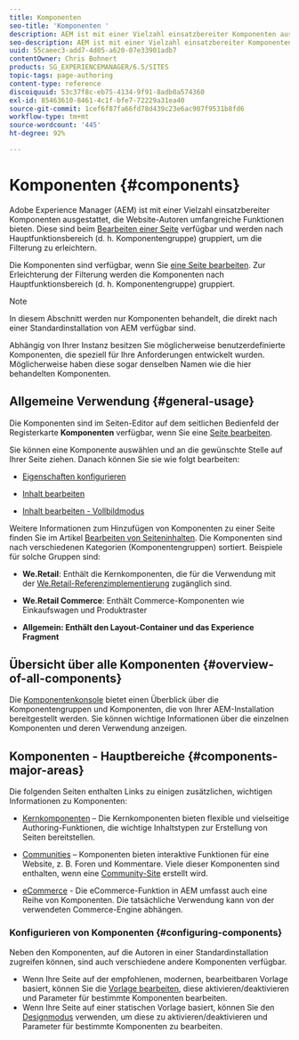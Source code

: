 ```yaml
---
title: Komponenten
seo-title: 'Komponenten '
description: AEM ist mit einer Vielzahl einsatzbereiter Komponenten ausgestattet, die Website-Autoren umfangreiche Funktionen bieten
seo-description: AEM ist mit einer Vielzahl einsatzbereiter Komponenten ausgestattet, die Website-Autoren umfangreiche Funktionen bieten
uuid: 55caeec3-add7-4d05-a620-07e33901adb7
contentOwner: Chris Bohnert
products: SG_EXPERIENCEMANAGER/6.5/SITES
topic-tags: page-authoring
content-type: reference
discoiquuid: 53c37f8c-eb75-4134-9f91-8adb0a574360
exl-id: 85463610-8461-4c1f-bfe7-72229a31ea40
source-git-commit: 1cef6f87fa66fd78d439c23e6ac907f9531b8fd6
workflow-type: tm+mt
source-wordcount: '445'
ht-degree: 92%

---
```


# Komponenten {#components}

Adobe Experience Manager (AEM) ist mit einer Vielzahl einsatzbereiter Komponenten ausgestattet, die Website-Autoren umfangreiche Funktionen bieten. Diese sind beim [Bearbeiten einer Seite](/help/sites-authoring/editing-content.md) verfügbar und werden nach Hauptfunktionsbereich (d. h. Komponentengruppe) gruppiert, um die Filterung zu erleichtern.

Die Komponenten sind verfügbar, wenn Sie [eine Seite bearbeiten](/help/sites-authoring/editing-content.md). Zur Erleichterung der Filterung werden die Komponenten nach Hauptfunktionsbereich (d. h. Komponentengruppe) gruppiert.

>[!NOTE]
>
>In diesem Abschnitt werden nur Komponenten behandelt, die direkt nach einer Standardinstallation von AEM verfügbar sind.
>
>Abhängig von Ihrer Instanz besitzen Sie möglicherweise benutzerdefinierte Komponenten, die speziell für Ihre Anforderungen entwickelt wurden. Möglicherweise haben diese sogar denselben Namen wie die hier behandelten Komponenten.

## Allgemeine Verwendung    {#general-usage}

Die Komponenten sind im Seiten-Editor auf dem seitlichen Bedienfeld der Registerkarte **Komponenten** verfügbar, wenn Sie eine [Seite bearbeiten](/help/sites-authoring/editing-content.md).

Sie können eine Komponente auswählen und an die gewünschte Stelle auf Ihrer Seite ziehen. Danach können Sie sie wie folgt bearbeiten:

* [Eigenschaften konfigurieren](/help/sites-authoring/editing-page-properties.md)
* [Inhalt bearbeiten](/help/sites-authoring/editing-content.md)

* [Inhalt bearbeiten - Vollbildmodus](/help/sites-authoring/editing-content.md#edit-content-full-screen-mode)

Weitere Informationen zum Hinzufügen von Komponenten zu einer Seite finden Sie im Artikel [Bearbeiten von Seiteninhalten](/help/sites-authoring/editing-content.md).
Die Komponenten sind nach verschiedenen Kategorien (Komponentengruppen) sortiert. Beispiele für solche Gruppen sind:

* **We.Retail**: Enthält die Kernkomponenten, die für die Verwendung mit der [We.Retail-Referenzimplementierung](/help/sites-developing/we-retail.md) zugänglich sind. 

* **We.Retail Commerce**: Enthält Commerce-Komponenten wie Einkaufswagen und Produktraster

* **Allgemein: Enthält den Layout-Container und das Experience Fragment**

## Übersicht über alle Komponenten {#overview-of-all-components}

Die [Komponentenkonsole](/help/sites-authoring/default-components-console.md) bietet einen Überblick über die Komponentengruppen und Komponenten, die von Ihrer AEM-Installation bereitgestellt werden. Sie können wichtige Informationen über die einzelnen Komponenten und deren Verwendung anzeigen.

## Komponenten - Hauptbereiche  {#components-major-areas}

Die folgenden Seiten enthalten Links zu einigen zusätzlichen, wichtigen Informationen zu Komponenten:

* [Kernkomponenten](https://docs.adobe.com/content/help/en/experience-manager-core-components/using/introduction.html) – Die Kernkomponenten bieten flexible und vielseitige Authoring-Funktionen, die wichtige Inhaltstypen zur Erstellung von Seiten bereitstellen. 

* [Communities](/help/communities/author-communities.md) – Komponenten bieten interaktive Funktionen für eine Website, z. B. Foren und Kommentare. Viele dieser Komponenten sind enthalten, wenn eine [Community-Site](/help/communities/overview.md) erstellt wird.

* [eCommerce](/help/commerce/cif-classic/administering/ecommerce.md)  - Die eCommerce-Funktion in AEM umfasst auch eine Reihe von Komponenten. Die tatsächliche Verwendung kann von der verwendeten Commerce-Engine abhängen.

### Konfigurieren von Komponenten {#configuring-components}

Neben den Komponenten, auf die Autoren in einer Standardinstallation zugreifen können, sind auch verschiedene andere Komponenten verfügbar.

* Wenn Ihre Seite auf der empfohlenen, modernen, bearbeitbaren Vorlage basiert, können Sie die [Vorlage bearbeiten](/help/sites-authoring/templates.md), diese aktivieren/deaktivieren und Parameter für bestimmte Komponenten bearbeiten.
* Wenn Ihre Seite auf einer statischen Vorlage basiert, können Sie den [Designmodus](/help/sites-authoring/default-components-designmode.md#enable-disable-components) verwenden, um diese zu aktivieren/deaktivieren und Parameter für bestimmte Komponenten zu bearbeiten.

